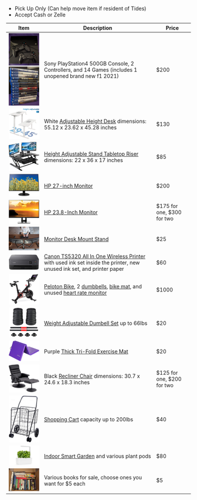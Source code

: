 - Pick Up Only (Can help move item if resident of Tides)
- Accept Cash or Zelle

| Item | Description | Price |
| ---- | ----------- | ----- |
| <img src="./img/ps4-1.png" alt="PS4" width="100"><img src="./img/ps4-2.png" alt="PS4" width="100"> | Sony PlayStation4 500GB Console, 2 Controllers, and 14 Games (includes 1 unopened brand new f1 2021) | $200 |
| <img src="./img/desk.png" alt="Standing Desk" width="100"> | White [Adjustable Height Desk](https://www.amazon.com/gp/product/B0796L86ND/ref=ppx_yo_dt_b_search_asin_title?ie=UTF8&psc=1) dimensions: 55.12 x 23.62 x 45.28 inches | $130 |
| <img src="./img/riser.png" alt="Tabletop Riser" width="100"> | [Height Adjustable Stand Tabletop Riser](https://www.amazon.com/gp/product/B0784HWPN6/ref=ppx_yo_dt_b_search_asin_title?ie=UTF8&th=1) dimensions: 22 x 36 x 17 inches | $85 |
| <img src="./img/monitor-27.png" alt="Monitor 27" width="100"> | [HP 27-inch Monitor](https://www.amazon.com/gp/product/B07CZKTN19/ref=ppx_yo_dt_b_search_asin_title?ie=UTF8&psc=1) | $200 |
| <img src="./img/monitor-24.png" alt="Monitor 24" width="100"> | [HP 23.8-Inch Monitor](https://www.amazon.com/gp/product/B072M34RQC/ref=ppx_yo_dt_b_search_asin_title?ie=UTF8&psc=1) | $175 for one, $300 for two |
| <img src="./img/mount.png" alt="Desk Mount Stand" width="100"> | [Monitor Desk Mount Stand](https://www.amazon.com/gp/product/B009S750LA/ref=ppx_yo_dt_b_search_asin_title?ie=UTF8&psc=1) | $25 |
| <img src="./img/printer.png" alt="Printer" width="100"> | [Canon TS5320 All In One Wireless Printer](https://www.amazon.com/gp/product/B07WL4JNH7/ref=ppx_od_dt_b_asin_title_s00?ie=UTF8&psc=1) with used ink set inside the printer, new unused ink set, and printer paper | $60 |
| <img src="./img/peloton.png" alt="Peloton" width="100"> | [Peloton Bike](https://www.onepeloton.com/shop/bike/bike-package), 2 [dumbbells](https://www.onepeloton.com/shop/accessories/peloton-weights), [bike mat](https://www.onepeloton.com/shop/accessories/bike-mat-v2), and unused [heart rate monitor](https://www.onepeloton.com/shop/accessories/pl-hr-c-01) | $1000 |
| <img src="./img/dumbbell.png" alt="Dumbbell Set" width="100"> | [Weight Adjustable Dumbell Set](https://www.walmart.com/ip/Weight-Dumbbell-Set-Adjustable-Gym-Barbell-Plates-Body-Workout-Unfilled/898271553) up to 66lbs | $20 |
| <img src="./img/mat.png" alt="Exercise Mat" width="100"> | Purple [Thick Tri-Fold Exercise Mat](https://www.amazon.com/gp/product/B07D3NZHV4/ref=ppx_yo_dt_b_search_asin_title?ie=UTF8&psc=1) | $20 |
| <img src="./img/chair.png" alt="Recliner Chair" width="100"> | Black [Recliner Chair](https://www.amazon.com/gp/product/B07JHSGYYH/ref=ppx_yo_dt_b_search_asin_title?ie=UTF8&psc=1) dimensions: 30.7 x 24.6 x 18.3 inches | $125 for one, $200 for two |
| <img src="./img/cart.png" alt="Shopping Cart" width="100"> | [Shopping Cart](https://www.amazon.com/gp/product/B01K07MF8C/ref=ppx_yo_dt_b_asin_title_o05_s00?ie=UTF8&psc=1) capacity up to 200lbs | $40 |
| <img src="./img/garden.png" alt="Smart Garden" width="100"> | [Indoor Smart Garden](https://www.clickandgrow.com/products/the-smart-garden-3) and various plant pods | $80 |
| <a href="https://github.com/tidesmoving/items_for_sale/blob/gh-pages/img/books-1.png?raw=true"><img src="./img/books-1.png" alt="Books" width="100"></a> | Various books for sale, choose ones you want for $5 each | $5 |
